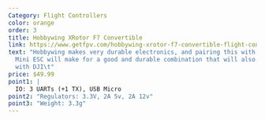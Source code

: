 ```yaml
---
Category: Flight Controllers
color: orange
order: 3
title: Hobbywing XRotor F7 Convertible
link: https://www.getfpv.com/hobbywing-xrotor-f7-convertible-flight-controller.html
text: "Hobbywing makes very durable electronics, and pairing this with the 40A
  Mini ESC will make for a good and durable combination that will also be PNP
  with DJI\t"
price: $49.99
point1: |
  IO: 3 UARTs (+1 TX), USB Micro
point2: "Regulators: 3.3V, 2A 5v, 2A 12v"
point3: "Weight: 3.3g"
---
```

